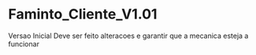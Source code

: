 # Faminto_Cliente_V1.01
Versao Inicial
Deve ser feito alteracoes e garantir que a mecanica esteja a funcionar
